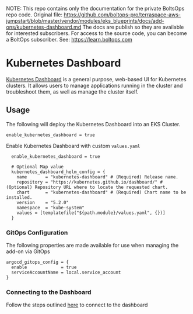 <!-- note marker start -->
NOTE: This repo contains only the documentation for the private BoltsOps repo code.
Original file: https://github.com/boltops-pro/terraspace-aws-jumpstart/blob/master/vendor/modules/eks_blueprints/docs/add-ons/kubernetes-dashboard.md
The docs are publish so they are available for interested subscribers.
For access to the source code, you can become a BoltOps subscriber.
See: https://learn.boltops.com

<!-- note marker end -->

# Kubernetes Dashboard

[Kubernetes Dashboard](https://github.com/kubernetes/dashboard) is a general purpose, web-based UI for Kubernetes clusters. It allows users to manage applications running in the cluster and troubleshoot them, as well as manage the cluster itself.

## Usage

The following will deploy the Kubernetes Dashboard into an EKS Cluster.

```hcl-terraform
enable_kubernetes_dashboard = true
```

Enable Kubernetes Dashboard with custom `values.yaml`

```hcl-terraform
  enable_kubernetes_dashboard = true

  # Optional Map value
  kubernetes_dashboard_helm_config = {
    name       = "kubernetes-dashboard" # (Required) Release name.
    repository = "https://kubernetes.github.io/dashboard/" # (Optional) Repository URL where to locate the requested chart.
    chart      = "kubernetes-dashboard" # (Required) Chart name to be installed.
    version    = "5.2.0"
    namespace  = "kube-system"
    values = [templatefile("${path.module}/values.yaml", {})]
  }
```

### GitOps Configuration

The following properties are made available for use when managing the add-on via GitOps

```hcl-terraform
argocd_gitops_config = {
  enable             = true
  serviceAccountName = local.service_account
}
```

### Connecting to the Dashboard

Follow the steps outlined [here](https://docs.aws.amazon.com/eks/latest/userguide/dashboard-tutorial.html#view-dashboard) to connect to the dashboard
